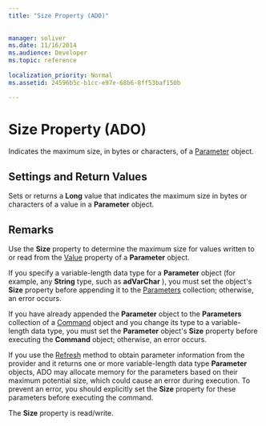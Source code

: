 ```yaml
---
title: "Size Property (ADO)"
 
 
manager: soliver
ms.date: 11/16/2014
ms.audience: Developer
ms.topic: reference
  
localization_priority: Normal
ms.assetid: 24596b5c-b1cc-e97e-68b6-8ff53baf150b

---
```


# Size Property (ADO)

Indicates the maximum size, in bytes or characters, of a [Parameter](parameter-object-ado.md) object. 
  
## Settings and Return Values

Sets or returns a **Long** value that indicates the maximum size in bytes or characters of a value in a **Parameter** object. 
  
## Remarks

Use the **Size** property to determine the maximum size for values written to or read from the [Value](value-property-ado.md) property of a **Parameter** object. 
  
If you specify a variable-length data type for a **Parameter** object (for example, any **String** type, such as **adVarChar** ), you must set the object's **Size** property before appending it to the [Parameters](parameters-collection-ado.md) collection; otherwise, an error occurs. 
  
If you have already appended the **Parameter** object to the **Parameters** collection of a [Command](command-object-ado.md) object and you change its type to a variable-length data type, you must set the **Parameter** object's **Size** property before executing the **Command** object; otherwise, an error occurs. 
  
If you use the [Refresh](refresh-method-ado.md) method to obtain parameter information from the provider and it returns one or more variable-length data type **Parameter** objects, ADO may allocate memory for the parameters based on their maximum potential size, which could cause an error during execution. To prevent an error, you should explicitly set the **Size** property for these parameters before executing the command. 
  
The **Size** property is read/write. 
  

